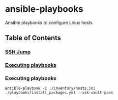 # ansible-playbooks
Ansible playbooks to configure Linux hosts

## Table of Contents
### [SSH Jump](./docs/ssh-jump.md)
### [Executing playbooks](#executing-playbooks)

### Executing playbooks
```
ansible-playbook -i ./inventory/hosts.ini ./playbooks/install_packages.yml --ask-vault-pass
```